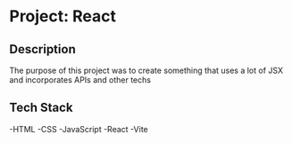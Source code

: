 # Project: React

## Description

The purpose of this project was to create something that uses a lot of JSX and incorporates APIs and other techs

## Tech Stack

-HTML
-CSS
-JavaScript
-React
-Vite
